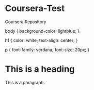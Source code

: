# Coursera-Test
Coursera Repository
<!DOCTYPE html>
<html>
<title>HTML Tutorial</title>
<body>
body {
  background-color: lightblue;
}

h1 {
  color: white;
  text-align: center;
}

p {
  font-family: verdana;
  font-size: 20px;
}
<h1>This is a heading</h1>
<p>This is a paragraph.</p>

</body>
</html>
